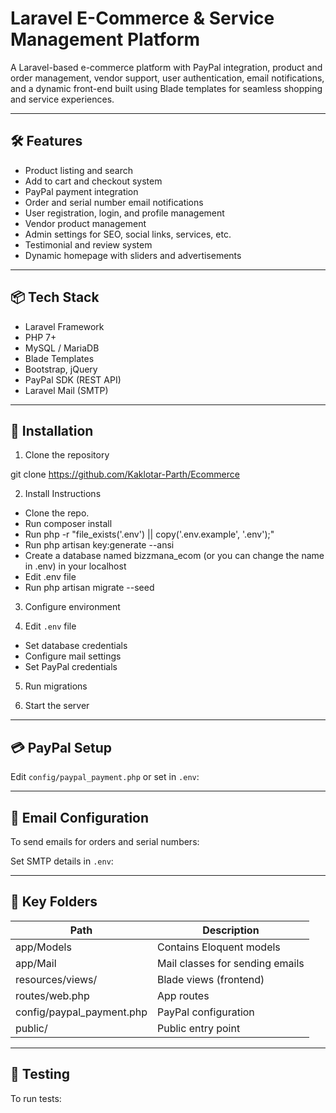 
# Laravel E-Commerce & Service Management Platform

A Laravel-based e-commerce platform with PayPal integration, product and order management, vendor support, user authentication, email notifications, and a dynamic front-end built using Blade templates for seamless shopping and service experiences.

---

## 🛠 Features

- Product listing and search
- Add to cart and checkout system
- PayPal payment integration
- Order and serial number email notifications
- User registration, login, and profile management
- Vendor product management
- Admin settings for SEO, social links, services, etc.
- Testimonial and review system
- Dynamic homepage with sliders and advertisements

---

## 📦 Tech Stack

- Laravel Framework
- PHP 7+
- MySQL / MariaDB
- Blade Templates
- Bootstrap, jQuery
- PayPal SDK (REST API)
- Laravel Mail (SMTP)

---

## 🚀 Installation

1. Clone the repository

git clone https://github.com/Kaklotar-Parth/Ecommerce 


2. Install Instructions

- Clone the repo.
- Run composer install
- Run php -r "file_exists('.env') || copy('.env.example', '.env');"
- Run php artisan key:generate --ansi
- Create a database named bizzmana_ecom (or you can change the name in .env) in your localhost
- Edit .env file
- Run php artisan migrate --seed


3. Configure environment

4. Edit `.env` file
- Set database credentials
- Configure mail settings
- Set PayPal credentials

5. Run migrations

6. Start the server


---

## 💳 PayPal Setup

Edit `config/paypal_payment.php` or set in `.env`:


---

## 📧 Email Configuration

To send emails for orders and serial numbers:

Set SMTP details in `.env`:



---

## 📁 Key Folders

| Path | Description |
|------|-------------|
| app/Models | Contains Eloquent models |
| app/Mail | Mail classes for sending emails |
| resources/views/ | Blade views (frontend) |
| routes/web.php | App routes |
| config/paypal_payment.php | PayPal configuration |
| public/ | Public entry point |

---

## 🧪 Testing

To run tests:






